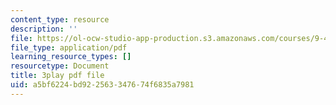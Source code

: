```yaml
---
content_type: resource
description: ''
file: https://ol-ocw-studio-app-production.s3.amazonaws.com/courses/9-40-introduction-to-neural-computation-spring-2018/a5bf6224bd922563347674f6835a7981_PnJEj6TokDA.pdf
file_type: application/pdf
learning_resource_types: []
resourcetype: Document
title: 3play pdf file
uid: a5bf6224-bd92-2563-3476-74f6835a7981
---
```

